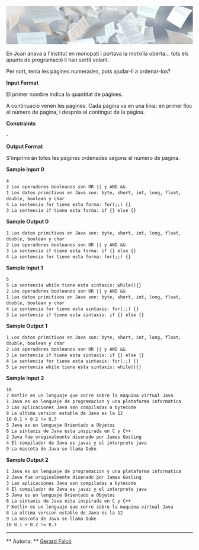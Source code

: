 ![image](1575464228-fd15617696-papers-flying-graphic-1024x767.jpg)

En Joan anava a l'institut en monopatí i portava la motxilla oberta...
tots els apunts de programació li han sortit volant.

Per sort, tenia les pàgines numerades, pots ajudar-li a ordenar-los?

**Input Format**

El primer nombre  indica la quantitat de pàgines.

A continuació venen les pàgines. Cada pàgina va en una línia: en primer
lloc el número de pàgina, i després el contingut de la pàgina.

**Constraints**

\-

**Output Format**

S'imprimiràn totes les pàgines ordenades segons el número de pàgina.

**Sample Input 0**

    4
    2 Los operadores booleanos son OR || y AND &&
    1 Los datos primitivos en Java son: byte, short, int, long, float, double, boolean y char
    4 La sentencia for tiene esta forma: for(;;) {}
    3 La sentencia if tiene esta forma: if {} else {}

**Sample Output 0**

    1 Los datos primitivos en Java son: byte, short, int, long, float, double, boolean y char
    2 Los operadores booleanos son OR || y AND &&
    3 La sentencia if tiene esta forma: if {} else {}
    4 La sentencia for tiene esta forma: for(;;) {}

**Sample Input 1**

    5
    5 La sentencia while tiene esta sintaxis: while(){}
    2 Los operadores booleanos son OR || y AND &&
    1 Los datos primitivos en Java son: byte, short, int, long, float, double, boolean y char
    4 La sentencia for tiene esta sintaxis: for(;;) {}
    3 La sentencia if tiene esta sintaxis: if {} else {}

**Sample Output 1**

    1 Los datos primitivos en Java son: byte, short, int, long, float, double, boolean y char
    2 Los operadores booleanos son OR || y AND &&
    3 La sentencia if tiene esta sintaxis: if {} else {}
    4 La sentencia for tiene esta sintaxis: for(;;) {}
    5 La sentencia while tiene esta sintaxis: while(){}

**Sample Input 2**

    10
    7 Kotlin es un lenguaje que corre sobre la maquina virtual Java
    1 Java es un lenguaje de programacion y una plataforma informatica
    3 Las aplicaciones Java son compiladas a bytecode
    8 La ultima version estable de Java es la 12
    10 0.1 + 0.2 != 0.3
    5 Java es un lenguaje Orientado a Objetos
    6 La sintaxis de Java esta inspirada en C y C++
    2 Java fue originalmente disenado por James Gosling
    4 El compilador de Java es javac y el interprete java
    9 La mascota de Java se llama Duke

**Sample Output 2**

    1 Java es un lenguaje de programacion y una plataforma informatica
    2 Java fue originalmente disenado por James Gosling
    3 Las aplicaciones Java son compiladas a bytecode
    4 El compilador de Java es javac y el interprete java
    5 Java es un lenguaje Orientado a Objetos
    6 La sintaxis de Java esta inspirada en C y C++
    7 Kotlin es un lenguaje que corre sobre la maquina virtual Java
    8 La ultima version estable de Java es la 12
    9 La mascota de Java se llama Duke
    10 0.1 + 0.2 != 0.3

----------

** Autoria: **
[Gerard Falcó](https://github.com/gerardfp)

